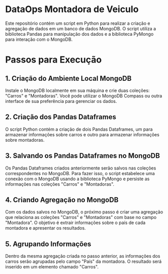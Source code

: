 # DataOps Montadora de Veiculo

Este repositório contém um script em Python para realizar a criação e agregação de dados em um banco de dados MongoDB. O script utiliza a biblioteca Pandas para manipulação dos dados e a biblioteca PyMongo para interação com o MongoDB.

# Passos para Execução
## 1. Criação do Ambiente Local MongoDB
Instale o MongoDB localmente em sua máquina e crie duas coleções: "Carros" e "Montadoras". Você pode utilizar o MongoDB Compass ou outra interface de sua preferência para gerenciar os dados.

## 2. Criação dos Pandas Dataframes
O script Python contém a criação de dois Pandas Dataframes, um para armazenar informações sobre carros e outro para armazenar informações sobre montadoras.

## 3. Salvando os Pandas Dataframes no MongoDB
Os Pandas Dataframes criados anteriormente serão salvos nas coleções correspondentes no MongoDB. Para fazer isso, o script estabelece uma conexão com o MongoDB usando a biblioteca PyMongo e persiste as informações nas coleções "Carros" e "Montadoras".

## 4. Criando Agregação no MongoDB
Com os dados salvos no MongoDB, o próximo passo é criar uma agregação que relaciona as coleções "Carros" e "Montadoras" com base no campo "Montadora". O objetivo é extrair informações sobre o país de cada montadora e apresentar os resultados.

## 5. Agrupando Informações
Dentro da mesma agregação criada no passo anterior, as informações dos carros serão agrupadas pelo campo "País" da montadora. O resultado será inserido em um elemento chamado "Carros".
